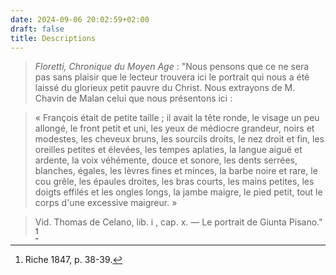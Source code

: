 ```yaml
---
date: 2024-09-06 20:02:59+02:00
draft: false
title: Descriptions
---
```





> *Floretti, Chronique du Moyen Age* : "Nous pensons que ce ne sera pas sans plaisir que le lecteur trouvera ici le portrait qui nous a été laissé du glorieux petit pauvre du Christ. Nous extrayons de M. Chavin de Malan celui que nous présentons ici : 

> « François était de petite taille ; il avait la tête ronde, le visage un peu allongé, le front petit et uni, les yeux de médiocre grandeur, noirs et modestes, les cheveux bruns, les sourcils droits, le nez droit et fin, les oreilles petites et élevées, les tempes aplaties, la langue aiguë et ardente, la voix véhémente, douce et sonore, les dents serrées, blanches, égales, les lèvres fines et minces, la barbe noire et rare, le cou grêle, les épaules droites, les bras courts, les mains petites, les doigts effilés et les ongles longs, la jambe maigre, le pied petit, tout le corps d'une excessive maigreur. » 

> Vid. Thomas de Celano, lib. i , cap. x. — Le portrait de Giunta Pisano." [^1] 

[^1]: Riche 1847, p. 38-39.

